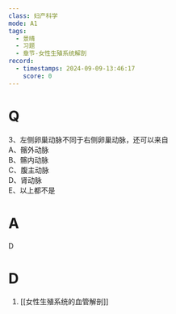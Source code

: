 ```yaml
---
class: 妇产科学
mode: A1
tags:
  - 景晴
  - 习题
  - 章节-女性生殖系统解剖
record:
  - timestamps: 2024-09-09-13:46:17
    score: 0
---
```


# Q
3、左侧卵巢动脉不同于右侧卵巢动脉，还可以来自  
A、髂外动脉  
B、髂内动脉  
C、腹主动脉  
D、肾动脉  
E、以上都不是  
# A
D
# D
1. [[女性生殖系统的血管解剖]]